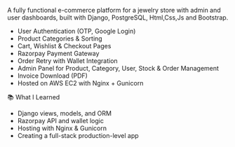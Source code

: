 
A fully functional e-commerce platform for a jewelry store with admin and user dashboards, built with Django, PostgreSQL, Html,Css,Js and Bootstrap.
- User Authentication (OTP, Google Login)
- Product Categories & Sorting
- Cart, Wishlist & Checkout Pages
- Razorpay Payment Gateway
- Order Retry with Wallet Integration
- Admin Panel for Product, Category, User, Stock & Order Management
- Invoice Download (PDF)
- Hosted on AWS EC2 with Nginx + Gunicorn

📚 What I Learned
- Django views, models, and ORM
- Razorpay API and wallet logic
- Hosting with Nginx & Gunicorn
- Creating a full-stack production-level app


